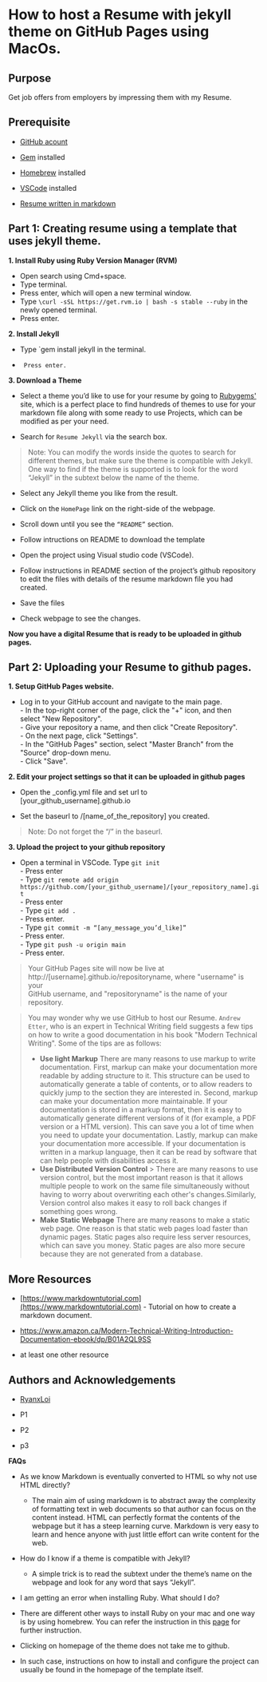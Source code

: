 
  
# How to host a Resume with jekyll theme on GitHub Pages using MacOs.  
  
## Purpose  
  
Get job offers from employers by impressing them with my Resume.  
  
## Prerequisite  
  
-   [GitHub acount](https://docs.github.com/en/get-started/signing-up-for-github/signing-up-for-a-new-github-account)  
      
-   [Gem](https://sourabhbajaj.com/mac-setup/Ruby/RubyGems.html) installed  
      
-   [Homebrew](https://brew.sh/) installed  
      
-   [VSCode](https://formulae.brew.sh/cask/visual-studio-code) installed  
      
-   [Resume written in markdown](https://github.com/shahdipesh/resume/blob/master/README.md#more-resources)  
      
  
    
  
## **Part 1**: Creating resume using a template that uses jekyll theme.  
  
    
  
 **1. Install Ruby using Ruby Version Manager (RVM)**  
           
     
  
 - Open search using Cmd+space.  
 - Type terminal.  
 - Press enter, which will open a new terminal  window.  
 - Type `\curl -sSL https://get.rvm.io | bash -s stable --ruby` in the newly opened terminal.  
 - Press enter.  
     
      
 **2. Install Jekyll**  
    
  
      
  
 - Type `gem install jekyll in the terminal.   
 -      Press enter.  
  
      
  **3. Download a Theme**  
 -  Select a theme you’d like to use for your resume by going to [Rubygems'](https://rubygems.org) site, which is a perfect place to find hundreds of themes to use for your markdown file along with some ready to use Projects, which can be modified as per your need.  
      
 -  Search for `Resume Jekyll` via the search box.  
      
  
   > Note: You can modify the words inside the quotes to search for  
   > different themes, but make sure the theme is compatible with Jekyll.  
   > One way to find if the theme is supported is to look for the word  
   > “Jekyll” in the subtext below the name of the theme.  
  
 -  Select any Jekyll theme you like from the result.  
      
 -  Click on the `HomePage` link on the right-side of the webpage.  
      
 -  Scroll down until you see the `“README”` section.   
 - Follow intructions on README to download the template  
 -  Open the project using Visual studio code (VSCode).  
-  Follow  instructions in README section of the project’s github repository to edit the files with details of the resume markdown file you had created.  
-  Save the files   
-  Check webpage to see the changes.  
      
  
**Now you have a digital Resume that is ready to be uploaded in github pages.**  
  
    
  
## Part 2: Uploading your Resume to github pages.  
  
 **1. **Setup GitHub Pages website.****
   - Log in to your GitHub account and navigate to the main page.  
    - In the top-right corner of the page, click the "+" icon, and then     
      select "New Repository".  
    - Give your repository a name, and then click "Create Repository".  
    - On the next page, click "Settings".  
    - In the "GitHub Pages" section, select "Master Branch" from the     
      "Source" drop-down menu.  
    - Click "Save".  
  
      
  
**2.  Edit your project settings so that it can be uploaded in github pages**
      
   - Open the _config.yml file and set url to [your_github_username].github.io  
            
   - Set the baseurl to /[name_of_the_repository] you created.  
      
  
> Note: Do not forget the “/” in the baseurl.  
  
 **3. Upload the project to your github repository**   
   - Open a terminal in VSCode. Type `git init`   
    -  Press enter   
    - Type `git remote add origin https://github.com/[your_github_username]/[your_repository_name].git`  
    -  Press enter   
    - Type `git add .`   
    - Press enter.   
    - Type `git commit -m “[any_message_you’d_like]”`   
    - Press enter.   
    - Type `git push -u origin main`   
    -  Press enter.  
  
> Your GitHub Pages site will now be live at     
> http://[username].github.io/repositoryname, where "username" is your  
> GitHub username, and "repositoryname" is the name of your repository.  
  
> You may wonder why we use GitHub  to host our Resume. `Andrew Etter`, who is an expert in Technical Writing field suggests a few tips on how to write a good documentation in his book "Modern Technical Writing". Some of the tips are as follows:
> - **Use light Markup**
	There are many reasons to use markup to write documentation. First, markup can make your documentation more readable by adding structure to it. This structure can be used to automatically generate a table of contents, or to allow readers to quickly jump to the section they are interested in.  Second, markup can make your documentation more maintainable. If your documentation is stored in a markup format, then it is easy to automatically generate different versions of it (for example, a PDF version or a HTML version). This can save you a lot of time when you need to update your documentation.  Lastly, markup can make your documentation more accessible. If your documentation is written in a markup language, then it can be read by software that can help people with disabilities access it.
>- **Use Distributed Version Control**
	> There are many reasons to use version control, but the most important reason is that it allows multiple people to work on the same file simultaneously without having to worry about overwriting each other's changes.Similarly, Version control also makes it easy to roll back changes if something goes wrong.
>- **Make Static Webpage**
> There are many reasons to make a static web page. One reason is that static web pages load faster than dynamic pages. Static pages also require less server resources, which can save you money. Static pages are also more secure because they are not generated from a database.
  
    
  
## More Resources  
  
-   [https://www.markdowntutorial.com](https://www.markdowntutorial.com) - Tutorial on how to create a markdown document.  
      
-   https://www.amazon.ca/Modern-Technical-Writing-Introduction-Documentation-ebook/dp/B01A2QL9SS  
  
-   at least one other resource  
      
  
## Authors and Acknowledgements  
  
-   [RyanxLoi](https://github.com/RyanxLoi)  
      
-   P1  
      
-   P2  
      
-   p3  
      
  
    
    
  
**FAQs**  
  
 - As we know Markdown is eventually converted to HTML so why not use  
   HTML directly?  
  
   -   The main aim of using markdown is to abstract away the complexity of formatting text in web documents so that author can focus on the content instead. HTML can perfectly format the contents of the webpage but it has a steep learning curve. Markdown is very easy to learn and hence anyone with just little effort can write content for the web.  
      
  
 - How do I know if a theme is compatible with Jekyll?  
  
      
  
   -   A simple trick is to read the subtext under the theme’s name on the webpage and look for any word that says “Jekyll”.  
      
  
-   I am getting an error when installing Ruby. What should I do?  
      
  
   -   There are different other ways to install Ruby on your mac and one way is by using homebrew. You can refer the instruction in this [page](https://jekyllrb.com/docs/installation/macos/) for further instruction.  
      
  
-   Clicking on homepage of the theme does not take me to github.  
      
     
   -   In such case, instructions on how to install and configure the project can usually be found in the homepage of the template itself.
